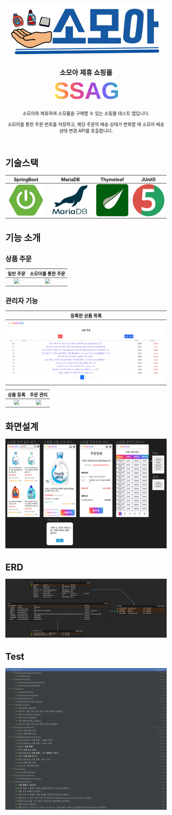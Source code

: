<div align="center"> 
    <img src="./docs-images/service-logo.png" width="500" />
    <h2>소모아 제휴 쇼핑몰</h2>
    <img src="./docs-images/ssag-logo.png" width="200"><br/><br/>
    <p>소모아와 제휴하여 소모품을 구매할 수 있는 쇼핑몰 테스트 앱입니다.</p>
    <p>소모아를 통한 주문 번호를 저장하고, 해당 주문의 배송 상태가 변화할 때 소모아 배송 상태 변경 API를 호출합니다.</p>
</div>
<br/>

# 기술스택

|                         SpringBoot                         |                         MariaDB                         |                         Thymeleaf                         |                         JUnit5                         |
| :--------------------------------------------------------: | :-----------------------------------------------------: | :-------------------------------------------------------: | :----------------------------------------------------: |
| <img src="./docs-images/icon/SpringBoot.png" height="100"> | <img src="./docs-images/icon/MariaDB.png" height="100"> | <img src="./docs-images/icon/Thymeleaf.png" height="100"> | <img src="./docs-images/icon/JUnit5.png" height="100"> |

# 기능 소개

## 상품 주문

|                          일반 주문                          |                          소모아를 통한 주문                          |
| :---------------------------------------------------------: | :------------------------------------------------------------------: |
| <img src="./docs-images/capture/일반_주문.gif" width="300"> | <img src="./docs-images/capture/소모아를_통한_주문.gif" width="300"> |

## 관리자 기능

|                         등록한 상품 목록                          |
| :---------------------------------------------------------------: |
| <img src="./docs-images/capture/등록_상품_목록.png" width="1000"> |

|                          상품 등록                          |                          주문 관리                          |
| :---------------------------------------------------------: | :---------------------------------------------------------: |
| <img src="./docs-images/capture/상품_등록.gif" width="300"> | <img src="./docs-images/capture/주문_관리.gif" width="300"> |

# 화면설계

<img src="./docs-images/figma.png">

# ERD

<img src="./docs-images/erd.png">

# Test

<img src="./docs-images/test-result.png">
